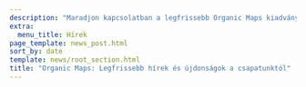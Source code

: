 ```yaml
---
description: "Maradjon kapcsolatban a legfrissebb Organic Maps kiadványokkal, hírekkel és frissítésekkel csapatunktól"
extra:
  menu_title: Hírek
page_template: news_post.html
sort_by: date
template: news/root_section.html
title: "Organic Maps: Legfrissebb hírek és újdonságok a csapatunktól"
---
```

